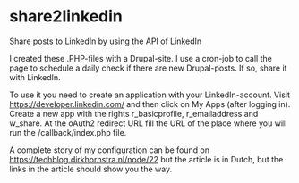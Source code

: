 # share2linkedin
Share posts to LinkedIn by using the API of LinkedIn

I created these .PHP-files with a Drupal-site. I use a cron-job to call the page to schedule a daily check if there are new Drupal-posts. If so, share it with LinkedIn.

To use it you need to create an application with your LinkedIn-account. Visit https://developer.linkedin.com/ and then click on My Apps (after logging in). Create a new app with the rights r_basicprofile, r_emailaddress and w_share. At the oAuth2 redirect URL fill the URL of the place where you will run the /callback/index.php file.

A complete story of my configuration can be found on https://techblog.dirkhornstra.nl/node/22 but the article is in Dutch, but the links in the article should show you the way.
